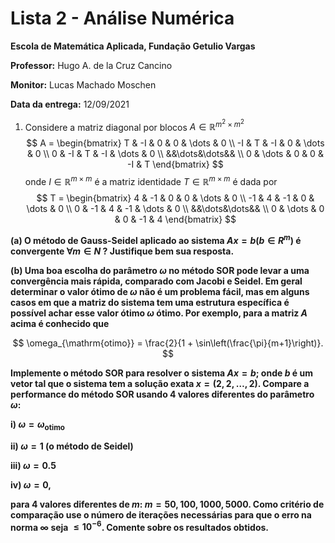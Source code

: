 # Lista 2 - Análise Numérica

**Escola de Matemática Aplicada, Fundação Getulio Vargas**

**Professor:** Hugo A. de la Cruz Cancino

**Monitor:** Lucas Machado Moschen

**Data da entrega:** 12/09/2021

1. Considere a matriz diagonal por blocos $A \in \mathbb{R}^{m^2 \times m^2}$
$$
A = \begin{bmatrix}
    T & -I & 0 & 0 & \dots & 0 \\
    -I & T & -I & 0 & \dots & 0 \\
    0 & -I & T & -I & \dots & 0 \\
    &&\dots&\dots&& \\
    0 & \dots & 0 & 0 & -I & T 
    \end{bmatrix}
$$
onde $I  \in \mathbb{R}^{m\times m}$ é a matriz identidade $T \in \mathbb{R}^{m\times m}$  é dada por
$$
T = \begin{bmatrix}
    4 & -1 & 0 & 0 & \dots & 0 \\
    -1 & 4 & -1 & 0 & \dots & 0 \\
    0 & -1 & 4 & -1 & \dots & 0 \\
    &&\dots&\dots&& \\
    0 & \dots & 0 & 0 & -1 & 4 
    \end{bmatrix}
$$

**(a) O método de Gauss-Seidel aplicado ao sistema $Ax = b (b \in R^m)$ é
convergente $\forall m \in N$ ? Justifique bem sua resposta.**

**(b) Uma boa escolha do parâmetro $\omega$ no método SOR pode levar a uma convergência mais rápida, comparado
com Jacobi e Seidel. Em geral determinar o valor ótimo de $\omega$ não é um problema fácil, mas em alguns
casos em que a matriz do sistema tem uma estrutura específica é possível achar esse valor ótimo $\omega$ ótimo.
Por exemplo, para a matriz $A$ acima é conhecido que**

$$
\omega_{\mathrm{otimo}} = \frac{2}{1 + \sin\left(\frac{\pi}{m+1}\right)}.
$$

**Implemente o método SOR para resolver o sistema $Ax = b$; onde $b$ é um vetor tal que o sistema tem a
solução exata $x = (2, 2, \dots, 2)$. Compare a performance do método SOR usando 4 valores diferentes
do parâmetro $\omega$:**

**i) $\omega = \omega_{\mathrm{otimo}}$** 

**ii) $\omega = 1$ (o método de Seidel)** 

**iii) $\omega = 0.5$**

**iv) $\omega = 0$,**

**para 4 valores diferentes de $m$: $m = 50, 100, 1000, 5000$. Como critério de comparação use o número de iterações
necessárias para que o erro na norma $\infty$ seja $\le 10^{-6}$. Comente sobre os resultados obtidos.**